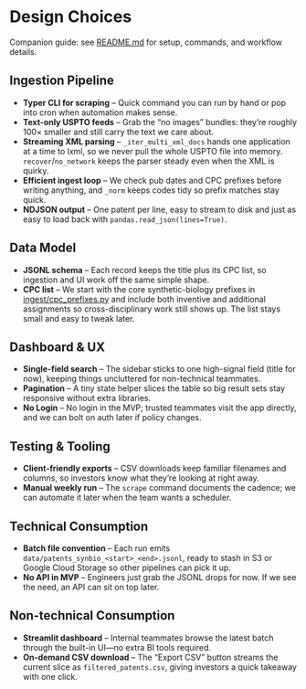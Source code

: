 # Design Choices

Companion guide: see [README.md](README.md) for setup, commands, and workflow details.

## Ingestion Pipeline
- **Typer CLI for scraping** – Quick command you can run by hand or pop into cron when automation makes sense.
- **Text-only USPTO feeds** – Grab the “no images” bundles: they’re roughly 100× smaller and still carry the text we care about.
- **Streaming XML parsing** – `_iter_multi_xml_docs` hands one application at a time to lxml, so we never pull the whole USPTO file into memory. `recover`/`no_network` keeps the parser steady even when the XML is quirky.
- **Efficient ingest loop** – We check pub dates and CPC prefixes before writing anything, and `_norm` keeps codes tidy so prefix matches stay quick.
- **NDJSON output** – One patent per line, easy to stream to disk and just as easy to load back with `pandas.read_json(lines=True)`.

## Data Model
- **JSONL schema** – Each record keeps the title plus its CPC list, so ingestion and UI work off the same simple shape.
- **CPC list** – We start with the core synthetic-biology prefixes in [ingest/cpc_prefixes.py](ingest/cpc_prefixes.py) and include both inventive and additional assignments so cross-disciplinary work still shows up. The list stays small and easy to tweak later.

## Dashboard & UX
- **Single-field search** – The sidebar sticks to one high-signal field (title for now), keeping things uncluttered for non-technical teammates.
- **Pagination** – A tiny state helper slices the table so big result sets stay responsive without extra libraries.
- **No Login** – No login in the MVP; trusted teammates visit the app directly, and we can bolt on auth later if policy changes.

## Testing & Tooling
- **Client-friendly exports** – CSV downloads keep familiar filenames and columns, so investors know what they’re looking at right away.
- **Manual weekly run** – The `scrape` command documents the cadence; we can automate it later when the team wants a scheduler.

## Technical Consumption
- **Batch file convention** – Each run emits `data/patents_synbio_<start>_<end>.jsonl`, ready to stash in S3 or Google Cloud Storage so other pipelines can pick it up.
- **No API in MVP** – Engineers just grab the JSONL drops for now. If we see the need, an API can sit on top later.

## Non-technical Consumption
- **Streamlit dashboard** – Internal teammates browse the latest batch through the built-in UI—no extra BI tools required.
- **On-demand CSV download** – The “Export CSV” button streams the current slice as `filtered_patents.csv`, giving investors a quick takeaway with one click.
